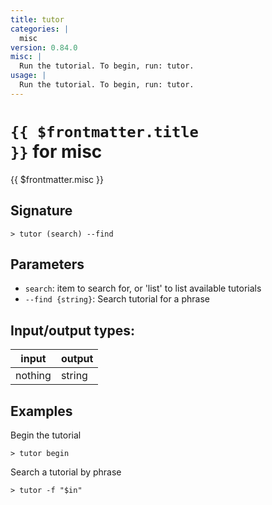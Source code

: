 ```yaml
---
title: tutor
categories: |
  misc
version: 0.84.0
misc: |
  Run the tutorial. To begin, run: tutor.
usage: |
  Run the tutorial. To begin, run: tutor.
---
```


# <code>{{ $frontmatter.title }}</code> for misc

<div class='command-title'>{{ $frontmatter.misc }}</div>

## Signature

```> tutor (search) --find```

## Parameters

 -  `search`: item to search for, or 'list' to list available tutorials
 -  `--find {string}`: Search tutorial for a phrase


## Input/output types:

| input   | output |
| ------- | ------ |
| nothing | string |

## Examples

Begin the tutorial
```shell
> tutor begin

```

Search a tutorial by phrase
```shell
> tutor -f "$in"

```
